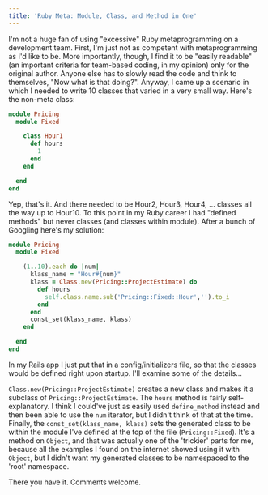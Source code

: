 ```yaml
---
title: 'Ruby Meta: Module, Class, and Method in One'
---
```


I'm not a huge fan of using "excessive" Ruby metaprogramming on a development team.  First, I'm just not as competent with metaprogramming as I'd like to be.  More importantly, though, I find it to be "easily readable" (an important criteria for team-based coding, in my opinion) only for the original author.  Anyone else has to slowly read the code and think to themselves, "Now what is that doing?".  Anyway, I came up a scenario in which I needed to write 10 classes that varied in a very small way.  Here's the non-meta class:

```ruby
module Pricing
  module Fixed

    class Hour1
      def hours
        1
      end
    end

  end
end
```

Yep, that's it.  And there needed to be Hour2, Hour3, Hour4, ... classes all the way up to Hour10.  To this point in my Ruby career I had "defined methods" but never classes (and classes within module).  After a bunch of Googling here's my solution:

```ruby
module Pricing
  module Fixed

    (1..10).each do |num|
      klass_name = "Hour#{num}"
      klass = Class.new(Pricing::ProjectEstimate) do
        def hours
          self.class.name.sub('Pricing::Fixed::Hour','').to_i
        end
      end
      const_set(klass_name, klass)
    end

  end
end
```

In my Rails app I just put that in a config/initializers file, so that the classes would be defined right upon startup.  I'll examine some of the details...

`Class.new(Pricing::ProjectEstimate)` creates a new class and makes it a subclass of `Pricing::ProjectEstimate`.  The `hours` method is fairly self-explanatory.  I think I could've just as easily used `define_method` instead and then been able to use the `num` iterator, but I didn't think of that at the time.  Finally, the `const_set(klass_name, klass)` sets the generated class to be within the module I've defined at the top of the file (`Pricing::Fixed`).  It's a method on `Object`, and that was actually one of the 'trickier' parts for me, because all the examples I found on the internet showed using it with `Object`, but I didn't want my generated classes to be namespaced to the 'root' namespace.

There you have it.  Comments welcome.
